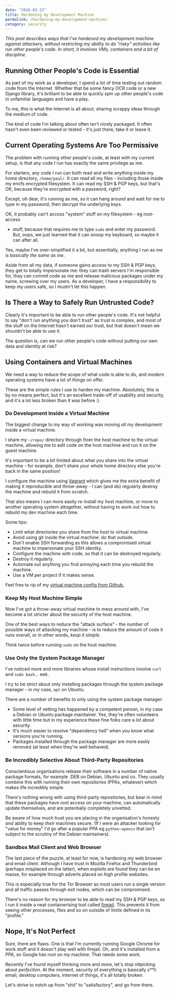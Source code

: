 ```yaml
---
date: "2016-03-22"
title: Hardening my Development Machine
permalink: /hardening-my-development-machine/
category: security
---
```


*This post describes ways that I've hardened my development machine against
attackers, without restricting my ability to do "risky" activities like
run other people's code. In short, it involves VMs, containers and a bit of
discipline.*

## Running Other People's Code is Essential

As part of my work as a developer, I spend a lot of time testing out random
code from the Internet. Whether that be some fancy OCR code or a new Django
library, it's brilliant to be able to quickly spin up other people's code in
unfamiliar languages and have a play.

To me, this is what the Internet is all about; sharing scrappy ideas through
the medium of code.

The kind of code I'm talking about often isn't nicely packaged. It often hasn't
even been reviewed or tested - it's just there, take it or leave it.

## Current Operating Systems Are Too Permissive

The problem with running other people's code, at least with my current setup,
is that any code I run has exactly the same privilege as me.

For starters, any code I run can both read and write anything inside my home
directory, `/home/paul/`. It can read all my files - including those inside my
encfs encrypted filesystem. It can read my SSH & PGP keys, but that's OK,
because they're encrypted with a password, right?

Except, oh dear, it's running as me, so it can hang around and wait for me to
type in my password, then decrypt the underlying keys.

OK, it probably can't access "system" stuff on my filesystem - eg root-access
- stuff, because that requires me to type `sudo` and enter my password. But,
oops, we just learned that it can snoop my keyboard, so maybe it can after all.

Yes, maybe I've over-simplified it a bit, but essentially, anything I run as
me is *basically the same as me*.

Aside from all my data, if someone gains access to my SSH & PGP keys, they get
to totally impersonate me: they can trash servers I'm responsible for, they
can commit code as me and release malicious packages under my name, screwing
over my users.  As a developer, I have a responsibility to keep my users safe,
so I mustn't let this happen.

## Is There a Way to Safely Run Untrusted Code?

Clearly it's important to be able to run other people's code. It's not helpful
to say "don't run anything you don't trust" as trust is complex, and most of
the stuff on the Internet hasn't earned our trust, but that doesn't mean we
shouldn't be able to use it.

The question is, can we run other people's code without putting our own
data and identity at risk?

## Using Containers and Virtual Machines

We need a way to reduce the scope of what code is able to do, and modern
operating systems have a lot of things on offer.

These are the simple rules I use to harden my machine. Absolutely, this is by
no means perfect, but it's an excellent trade-off of usability and security,
and it's a lot less broken than it was before :)

### Do Development Inside a Virtual Machine

The biggest change to my way of working was moving *all* my development inside
a virtual machine.

I share my `~/repo/` directory through from the host machine to the virtual
machine, allowing me to edit code on the host machine and run it on the guest
machine.

It's important to be a bit limited about what you share into the virtual
machine - for example, don't share your whole home directory else you're
back in the same position!

I configure the machine using [Vagrant][vagrant] which gives me the extra
benefit of making it reproducible and throw-away - I can (and do) regularly
destroy the machine and rebuild it from scratch.

That also means I can more easily re-install my host machine, or move to
another operating system altogether, without having to work out how to rebuild
my dev machine each time.

Some tips:

- Limit what directories you share from the host to virtual machine
- Avoid using git inside the virtual machine: do that outside.
- Don't enable SSH forwarding as this allows a compromised virtual machine
  to impersonate your SSH identity.
- Configure the machine with code, so that it can be destroyed regularly.
- Destroy it regularly.
- Automate out anything you find annoying each time you rebuild the machine.
- Use a VM per project if it makes sense.

Feel free to rip of my [virtual machine config from Github.][github-vm-config]

### Keep My Host Machine Simple

Now I've got a throw-away virtual machine to mess around with, I've become a
lot stricter about the security of the host machine.

One of the best ways to reduce the "attack surface" - the number of possible
ways of attacking my machine - is to reduce the amount of code it runs overall,
or in other words, *keep it simple*.

Think twice before running `sudo` on the host machine.

### Use Only the System Package Manager

I've noticed more and more libraries whose install
instructions involve `curl` and `sudo bash`... eek.

I try to be strict about only installing packages through the system package
manager - in my case, `apt` on Ubuntu.

There are a number of benefits to only using the system package manager:

- Some level of vetting has happened by a competent person, in my case a Debian
  or Ubuntu package maintainer. Yes, they're often volunteers with little time
  but in my experience these fine folks care a *lot* about security.
- It's much easier to resolve "dependency hell" when you know what versions
  you're running.
- Packages installed through the package manager are more easily removed (at
  least when they're well behaved).

### Be Incredibly Selective About Third-Party Repositories

Conscientious organisations release their software in a number of native
package formats, for example .DEB on Debian, Ubuntu and co. They usually
combine this with running their own repositories (PPAs, whatever) which makes
life incredibly simple.

There's nothing wrong with using third-party repositories, but bear in mind
that these packages have root access on your machine, can automatically update
themselves, and are potentially completely unvetted.

Be aware of how much trust you are placing in the organisation's honesty *and*
ability to keep *their* machines secure. (If I were an attacker looking for
"value for money" I'd go after a popular PPA eg `python-opencv` that isn't
subject to the scrutiny of the Debian maintainers).

### Sandbox Mail Client and Web Browser

The last piece of the puzzle, at least for now, is hardening my web browser and
email client. Although I have trust in Mozilla Firefox and Thunderbird (perhaps
misplaced on the latter), when exploits are found they can be en masse,
for example through adverts placed on high profile websites.

This is especially true for the Tor Browser as most users run a single
version and all traffic passes through exit nodes, which can be compromised.

There's no reason for my browser to be able to read my SSH & PGP keys, so I run
it inside a neat containerising tool called [firejail][firejail]. This prevents it
from seeing other processes, files and so on outside of limits defined in its
"profile."

## Nope, It's Not Perfect

Sure, there are flaws. One is that I'm currently running Google Chrome for
work stuff and it doesn't play well with firejail. Oh, and it's installed from
a PPA, so Google has root on my machine. That needs some work.

Recently I've found myself thinking more and more, let's stop nitpicking
about *perfection*. At the moment, security of everything is basically s**t:
email, desktop computers, internet of things, it's all totally broken.

Let's strive to notch up from "shit" to "satisfactory", and go from there.


[vagrant]: https://www.vagrantup.com/downloads.html
[github-vm-config]: https://github.com/paulfurley/pauls-development-virtual-machine
[firejail]: https://firejail.wordpress.com/
